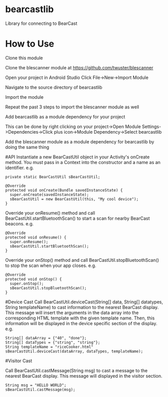 # bearcastlib
Library for connecting to BearCast

# How to Use
Clone this module

Clone the blescanner module at https://github.com/twuster/blescanner

Open your project in Android Studio
Click File->New->Import Module

Navigate to the source directory of bearcastlib

Import the module

Repeat the past 3 steps to import the blescanner module as well

Add bearcastlib as a module dependency for your project

This can be done by right clicking on your project->Open Module Settings->Dependencies->Click plus icon->Module Dependency->Select bearcastlib

Add the blescanner module as a module dependency for bearcastlib by doing the same thing

#API
Instantiate a new BearCastUtil object in your Activity's onCreate method. You must pass in a Context into the constructor and a name as an identifier. e.g.
```
private static BearCastUtil sBearCastUtil;

@Override
protected void onCreate(Bundle savedInstanceState) {
  super.onCreate(savedInstanceState);
  sBearCastUtil = new BearCastUtil(this, "My cool device"); 
}
```

Override your onResume() method and call BearCastUtil.startBluetoothScan() to start a scan for nearby BearCast beacons. e.g.
```
@Override
protected void onResume() {
  super.onResume();
  sBearCastUtil.startBluetoothScan();
}
```

Override your onStop() method and call BearCastUtil.stopBluetoothScan() to stop the scan when your app closes. e.g.
```
@Override
protected void onStop() {
  super.onStop();
  sBearCastUtil.stopBluetoothScan();
}
```

#Device Cast
Call BearCastUtil.deviceCast(String[] data, String[] datatypes, String templateName) to cast information to the nearest BearCast display. This message will insert the arguments in the data array into the corresponding HTML template with the given template name. Then, this information will be displayed in the device specific section of the display. e.g.
```
String[] dataArray = {"40", "done"};
String[] dataTypes = {"string", "string"};
String templateName = "riceCooker.html"
sBearCastUtil.deviceCast(dataArray, dataTypes, templateName);
```

#Visitor Cast

Call BearCastUtil.castMessage(String msg) to cast a message to the nearest BearCast display. This message will displayed in the visitor section.
```
String msg = "HELLO WORLD";
sBearCastUtil.castMessage(msg);
```

